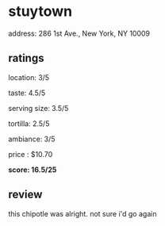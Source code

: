 # stuytown

address: 286 1st Ave., New York, NY 10009

## ratings
location: 3/5

taste: 4.5/5

serving size: 3.5/5

tortilla: 2.5/5

ambiance: 3/5

price : $10.70

**score: 16.5/25**


## review
this chipotle was alright. not sure i'd go again
